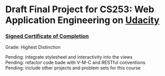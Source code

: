 <h1>Draft Final Project for CS253: Web Application Engineering on <a href="https://www.udacity.com/">Udacity</a></h1>

<div><h3><a href="https://docs.google.com/file/d/0B1UaQhioqJ5EVFBQSzlpVkM4Yjg/edit?usp=sharing">Signed Certificate of Completion</a></h3>
Grade: Highest Distinction
</div>

Pending: integrate stylesheet and interactivity into the views
<br />
Pending: refactor code bade with V-M-C and RESTful conventions
<br />
Pending: include other projects and problem sets for this course

